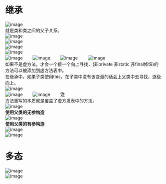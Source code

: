 # 继承
![image](https://github.com/DamaKiller/LargeleafHydrangea/assets/96570699/8f9876b5-9f5e-498b-9b3e-c743c2b04794)  
就是类和类之间的父子关系。  
![image](https://github.com/DamaKiller/LargeleafHydrangea/assets/96570699/4f5f2cc8-ac91-4923-a001-eb7e9ffa4f60)  
![image](https://github.com/DamaKiller/LargeleafHydrangea/assets/96570699/72781f7f-39a3-4fc7-9fa1-13b28150f749)  
![image](https://github.com/DamaKiller/LargeleafHydrangea/assets/96570699/e107fc13-5e49-4eb5-907d-b50f4fc164d5)  
![image](https://github.com/DamaKiller/LargeleafHydrangea/assets/96570699/4cee5736-84de-4839-aaf5-fcc71783b717)  
![image](https://github.com/DamaKiller/LargeleafHydrangea/assets/96570699/ef56c6ee-bcca-4f51-b0e0-fe298048cf8a)　　
![image](https://github.com/DamaKiller/LargeleafHydrangea/assets/96570699/b193ffd3-a1da-48ab-a98a-7f020565389a)　　
![image](https://github.com/DamaKiller/LargeleafHydrangea/assets/96570699/9660961a-6bd8-4e6c-bcc2-d6aa43954996)　　
![image](https://github.com/DamaKiller/LargeleafHydrangea/assets/96570699/fff5a934-6cac-45b5-ba6a-425c960fdb24)  
如果不是虚方法，才会一个接一个向上寻找，(非private 非static 非final修饰)的方法可以被添加到虚方法表中。   
在继承中，如果子类使用this，在子类中没有该变量的话会上父类中去寻找，逐级向上。  
![image](https://github.com/DamaKiller/LargeleafHydrangea/assets/96570699/caeb0960-a4fb-49e7-96fc-6c442b72cfc0)   
![image](https://github.com/DamaKiller/LargeleafHydrangea/assets/96570699/5b6f366e-75fc-4f26-b19a-3c99e898877c)　　
![image](https://github.com/DamaKiller/LargeleafHydrangea/assets/96570699/802e3986-83ce-4799-a156-9c6af3d46c99)　　
**注**  
方法重写的本质就是覆盖了虚方发表中的方法。  
![image](https://github.com/DamaKiller/LargeleafHydrangea/assets/96570699/8fa37f96-24f5-445c-bc82-6693d1f0adbd)   
**使用父类的无参构造**   
![image](https://github.com/DamaKiller/LargeleafHydrangea/assets/96570699/032eae03-3929-4743-ba59-517ef6dbce8a)   
**使用父类的有参构造**    
![image](https://github.com/DamaKiller/LargeleafHydrangea/assets/96570699/5252b10f-d096-4490-9cc5-a811aeace8ce)  
![image](https://github.com/DamaKiller/LargeleafHydrangea/assets/96570699/95500129-c2bf-41ee-ab94-b2184bf06566)  


# 多态
![image](https://github.com/DamaKiller/LargeleafHydrangea/assets/96570699/227f32aa-20fe-4630-b9e4-eb4ec8d6acba)  
![image](https://github.com/DamaKiller/LargeleafHydrangea/assets/96570699/86f62a9a-0b66-4bb8-a79b-256e03420b7b)  














